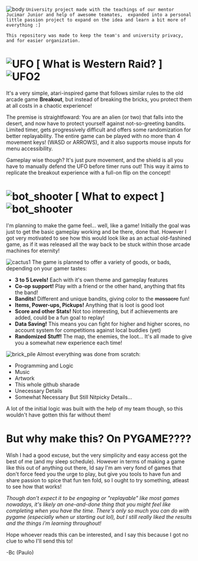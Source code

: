 ![body](https://github.com/user-attachments/assets/801167fb-0c68-4f6c-a66d-16e75fa21ee1) `University project made with the teachings of our mentor Jucimar Junior and help of awesome teamates, 
expanded into a personal little passion project to expand on the idea and learn a bit more of everything :]`

`This repository was made to keep the team's and university privacy, and for easier organization.`
# ![UFO](https://github.com/user-attachments/assets/bc5cbe50-ee97-4a82-bf80-1c355cb8f659) [ What is Western Raid? ] ![UFO2](https://github.com/user-attachments/assets/780918b9-3c24-48ec-ad57-e9a93604b637)
It's a very simple, atari-inspired game that follows similar rules to the old arcade game **Breakout**, 
but instead of breaking the bricks, you protect them at all costs in a chaotic experience!

The premise is straightfoward: You are an alien (or two) that falls into the desert, and now have to protect yourself against not-so-greeting bandits.
Limited timer, gets progressively difficult and offers some randomization for better replayability.
The entire game can be played with no more than 4 movement keys! (WASD or ARROWS), and it also supports mouse inputs for menu accessibility.

Gameplay wise though? It's just pure movement, and the shield is all you have to manually defend the UFO before timer runs out!
This way it aims to replicate the breakout experience with a full-on flip on the concept!

# ![bot_shooter](https://github.com/user-attachments/assets/4cf8ec26-975e-4e29-b416-40380c9d35eb) [ What to expect ] ![bot_shooter](https://github.com/user-attachments/assets/4cf8ec26-975e-4e29-b416-40380c9d35eb)
I'm planning to make the game feel... well, like a game! Initially the goal was just to get the basic gameplay working and be there, done that.
However I got very motivated to see how this would look like as an actual old-fashined game, as if it was released all the way back to be stuck within those arcade machines for eternity!

![cactus1](https://github.com/user-attachments/assets/6a15d3f2-392d-4974-aca8-d20fa373e87d)
The game is planned to offer a variety of goods, or bads, depending on your gamer tastes:
- **3 to 5 Levels!** Each with it's own theme and gameplay features
- **Co-op support!** Play with a friend or the other hand, anything that fits the band!
- **Bandits!** Different and unique bandits, giving color to the ~~massacre~~ fun!
- **Items, Power-ups, Pickups!** Anything that is loot is good loot
- **Score and other Stats!** Not too interesting, but if achievements are added, could be a fun goal to replay!
- **Data Saving!** This means you can fight for higher and higher scores, no account system for competitions against local buddies (yet)
- **Randomized Stuff!** The map, the enemies, the loot... It's all made to give you a somewhat new experience each time!


![brick_pile](https://github.com/user-attachments/assets/b2501864-4fee-4fbb-a3c7-25ccb370daa5) Almost everything was done from scratch: 
- Programming and Logic
- Music
- Artwork
- This whole github sharade
- Unecessary Details
- Somewhat Necessary But Still Nitpicky Details...

A lot of the initial logic was built with the help of my team though, so this wouldn't have gotten this far without them!

# But why make this? On PYGAME????
Wish I had a good excuse, but the very simplicity and easy access got the best of me (and my sleep schedule). However in terms of making a game like this out of anything out there, Id say I'm am very fond of games that don't force feed you the urge to play, but give you tools to have fun and share passion to spice that fun ten fold, so I ought to try something, atleast to see how that works!

_Though don't expect it to be engaging or "replayable" like most games nowadays, it's likely an one-and-done thing that you might feel like completing when you have the time. 
There's only so much you can do with pygame (especially when ur starting out lol), but I still really liked the results and the things i'm learning throughout!_

Hope whoever reads this can be interested, and I say this because I got no clue to who I'll send this to!

-Bc (Paulo)
